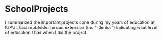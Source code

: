 # SchoolProjects
I summarized the important projects done during my years of education at IUPUI. 
Each subfolder has an extension (i.e. "-Senior") indicating what level of education I had when I did the project.
